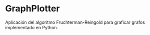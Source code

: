 # GraphPlotter
Aplicación del algoritmo Fruchterman-Reingold para graficar grafos implementado en Python.
